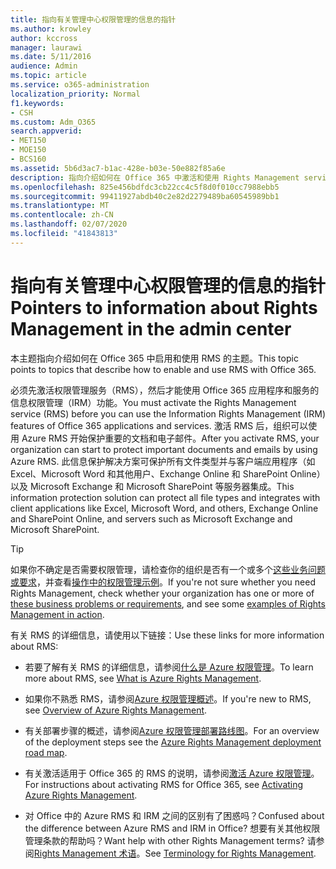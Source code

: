 ```yaml
---
title: 指向有关管理中心权限管理的信息的指针
ms.author: krowley
author: kccross
manager: laurawi
ms.date: 5/11/2016
audience: Admin
ms.topic: article
ms.service: o365-administration
localization_priority: Normal
f1.keywords:
- CSH
ms.custom: Adm_O365
search.appverid:
- MET150
- MOE150
- BCS160
ms.assetid: 5b6d3ac7-b1ac-428e-b03e-50e882f85a6e
description: 指向介绍如何在 Office 365 中激活和使用 Rights Management service 的主题。
ms.openlocfilehash: 825e456bdfdc3cb22cc4c5f8d0f010cc7988ebb5
ms.sourcegitcommit: 99411927abdb40c2e82d2279489ba60545989bb1
ms.translationtype: MT
ms.contentlocale: zh-CN
ms.lasthandoff: 02/07/2020
ms.locfileid: "41843813"
---
```

# <a name="pointers-to-information-about-rights-management-in-the-admin-center"></a><span data-ttu-id="d3402-103">指向有关管理中心权限管理的信息的指针</span><span class="sxs-lookup"><span data-stu-id="d3402-103">Pointers to information about Rights Management in the admin center</span></span>

<span data-ttu-id="d3402-104">本主题指向介绍如何在 Office 365 中启用和使用 RMS 的主题。</span><span class="sxs-lookup"><span data-stu-id="d3402-104">This topic points to topics that describe how to enable and use RMS with Office 365.</span></span>
  
<span data-ttu-id="d3402-105">必须先激活权限管理服务（RMS），然后才能使用 Office 365 应用程序和服务的信息权限管理（IRM）功能。</span><span class="sxs-lookup"><span data-stu-id="d3402-105">You must activate the Rights Management service (RMS) before you can use the Information Rights Management (IRM) features of Office 365 applications and services.</span></span> <span data-ttu-id="d3402-106">激活 RMS 后，组织可以使用 Azure RMS 开始保护重要的文档和电子邮件。</span><span class="sxs-lookup"><span data-stu-id="d3402-106">After you activate RMS, your organization can start to protect important documents and emails by using Azure RMS.</span></span> <span data-ttu-id="d3402-107">此信息保护解决方案可保护所有文件类型并与客户端应用程序（如 Excel、Microsoft Word 和其他用户、Exchange Online 和 SharePoint Online）以及 Microsoft Exchange 和 Microsoft SharePoint 等服务器集成。</span><span class="sxs-lookup"><span data-stu-id="d3402-107">This information protection solution can protect all file types and integrates with client applications like Excel, Microsoft Word, and others, Exchange Online and SharePoint Online, and servers such as Microsoft Exchange and Microsoft SharePoint.</span></span>
  
> [!TIP]
> <span data-ttu-id="d3402-108">如果你不确定是否需要权限管理，请检查你的组织是否有一个或多个[这些业务问题或要求](https://docs.microsoft.com/rights-management/understand-explore/azure-rms-problems-it-solves)，并查看[操作中的权限管理示例](https://docs.microsoft.com/rights-management/understand-explore/what-admins-users-see)。</span><span class="sxs-lookup"><span data-stu-id="d3402-108">If you're not sure whether you need Rights Management, check whether your organization has one or more of [these business problems or requirements](https://docs.microsoft.com/rights-management/understand-explore/azure-rms-problems-it-solves), and see some [examples of Rights Management in action](https://docs.microsoft.com/rights-management/understand-explore/what-admins-users-see).</span></span> 
  
<span data-ttu-id="d3402-109">有关 RMS 的详细信息，请使用以下链接：</span><span class="sxs-lookup"><span data-stu-id="d3402-109">Use these links for more information about RMS:</span></span>
  
- <span data-ttu-id="d3402-110">若要了解有关 RMS 的详细信息，请参阅[什么是 Azure 权限管理](https://docs.microsoft.com/rights-management/understand-explore/what-is-azure-rms)。</span><span class="sxs-lookup"><span data-stu-id="d3402-110">To learn more about RMS, see [What is Azure Rights Management](https://docs.microsoft.com/rights-management/understand-explore/what-is-azure-rms).</span></span>

- <span data-ttu-id="d3402-111">如果你不熟悉 RMS，请参阅[Azure 权限管理概述](https://docs.microsoft.com/rights-management/understand-explore/azure-rights-management)。</span><span class="sxs-lookup"><span data-stu-id="d3402-111">If you're new to RMS, see [Overview of Azure Rights Management](https://docs.microsoft.com/rights-management/understand-explore/azure-rights-management).</span></span>

- <span data-ttu-id="d3402-112">有关部署步骤的概述，请参阅[Azure 权限管理部署路线图](https://docs.microsoft.com/rights-management/plan-design/deployment-roadmap)。</span><span class="sxs-lookup"><span data-stu-id="d3402-112">For an overview of the deployment steps see the [Azure Rights Management deployment road map](https://docs.microsoft.com/rights-management/plan-design/deployment-roadmap).</span></span>

- <span data-ttu-id="d3402-113">有关激活适用于 Office 365 的 RMS 的说明，请参阅[激活 Azure 权限管理](https://technet.microsoft.com/library/jj658941.aspx)。</span><span class="sxs-lookup"><span data-stu-id="d3402-113">For instructions about activating RMS for Office 365, see [Activating Azure Rights Management](https://technet.microsoft.com/library/jj658941.aspx).</span></span>

- <span data-ttu-id="d3402-114">对 Office 中的 Azure RMS 和 IRM 之间的区别有了困惑吗？</span><span class="sxs-lookup"><span data-stu-id="d3402-114">Confused about the difference between Azure RMS and IRM in Office?</span></span> <span data-ttu-id="d3402-115">想要有关其他权限管理条款的帮助吗？</span><span class="sxs-lookup"><span data-stu-id="d3402-115">Want help with other Rights Management terms?</span></span> <span data-ttu-id="d3402-116">请参阅[Rights Management 术语](https://technet.microsoft.com/library/dn595132.aspx)。</span><span class="sxs-lookup"><span data-stu-id="d3402-116">See [Terminology for Rights Management](https://technet.microsoft.com/library/dn595132.aspx).</span></span>
